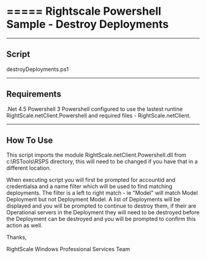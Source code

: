 =====
Rightscale Powershell Sample - Destroy Deployments
=====

----
Script
----
destroyDeployments.ps1

----
Requirements
----
.Net 4.5
Powershell 3
Powershell configured to use the lastest runtine
RightScale.netClient.Powershell and required files - RightScale.netClient.

-----
 How To Use
-----
This script imports the module RightScale.netClient.Powershell.dll from c:\RSTools\RSPS directory,  this will need to be changed if you have that in a different location.

When executing script you will first be prompted for accountid and credentialsa and a name filter which will be used to find matching deployments.  The filter is a left to right match - ie "Model" will match Model Deployment but not Deployment Model.  A list of Deployments will be displayed and you will be prompted to continue to destroy them,  if their are Operational servers in the Deployment they will need to be destroyed before the Deployment can be destroyed and you will be prompted to confirm this action as well.


 Thanks,
 
RightScale Windows Professional Services Team